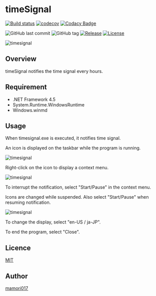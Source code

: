 # timeSignal

[![Build status](https://ci.appveyor.com/api/projects/status/y190ay52pa2a3lpx?svg=true)](https://ci.appveyor.com/project/mamori017/timesignal)
[![codecov](https://codecov.io/gh/mamori017/timeSignal/branch/master/graph/badge.svg)](https://codecov.io/gh/mamori017/timeSignal)
[![Codacy Badge](https://api.codacy.com/project/badge/Grade/2308f055f9ab457db54288c1c35486fb)](https://www.codacy.com/app/mamori017/timeSignal?utm_source=github.com&amp;utm_medium=referral&amp;utm_content=mamori017/timeSignal&amp;utm_campaign=Badge_Grade)

![GitHub last commit](https://img.shields.io/github/last-commit/mamori017/timeSignal.svg)
![GitHub tag](https://img.shields.io/github/tag/mamori017/timeSignal.svg)
[![Release](https://img.shields.io/github/release/mamori017/timeSignal.svg)](https://github.com/mamori017/timeSignal/releases/latest)
[![License](https://img.shields.io/github/license/mamori017/timeSignal.svg)](https://github.com/mamori017/timeSignal/blob/master/LICENSE)

![timesignal](https://cloud.githubusercontent.com/assets/7507701/21547039/e333e724-ce26-11e6-8014-26aa8ad90928.png)

## Overview
timeSignal notifies the time signal every hours.

## Requirement
- .NET Framework 4.5
- System.Runtime.WindowsRuntime
- Windows.winmd

## Usage
When timesignal.exe is executed, it notifies time signal.

An icon is displayed on the taskbar while the program is running.

![timesignal](https://cloud.githubusercontent.com/assets/7507701/21547044/e8ffc13c-ce26-11e6-99c4-234996eaa541.png)

Right-click on the icon to display a context menu.

![timesignal](https://cloud.githubusercontent.com/assets/7507701/21547048/eab7100c-ce26-11e6-8cee-24b7ce297cba.png)

To interrupt the notification, select "Start/Pause" in the context menu.

Icons are changed while suspended. Also select "Start/Pause" when resuming notification.

![timesignal](https://cloud.githubusercontent.com/assets/7507701/21547042/e6004560-ce26-11e6-8015-7378d2c065e5.png)

To change the display, select "en-US / ja-JP".

To end the program, select "Close".

## Licence

[MIT](https://github.com/mamori017/timeSignal/blob/master/LICENSE)

## Author

[mamori017](https://github.com/mamori017)
